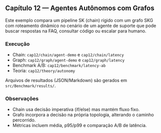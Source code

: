 ## Capítulo 12 — Agentes Autônomos com Grafos

Este exemplo compara um pipeline SK (chain) rígido com um grafo SKG com roteamento dinâmico
no cenário de um agente de suporte que pode buscar respostas na FAQ, consultar código ou
escalar para humano.

### Execução

- Chain: `cap12/chain/agent-demo` e `cap12/chain/latency`
- Graph: `cap12/graph/agent-demo` e `cap12/graph/latency`
- Benchmark A/B: `cap12/benchmark/latency-ab`
- Teoria: `cap12/theory/autonomy`

Arquivos de resultados (JSON/Markdown) são gerados em `src/Benchmark/results/`.

### Observações

- Chain usa decisão imperativa (if/else) mas mantém fluxo fixo.
- Grafo incorpora a decisão na própria topologia, alterando o caminho percorrido.
- Métricas incluem média, p95/p99 e comparação A/B de latência.


